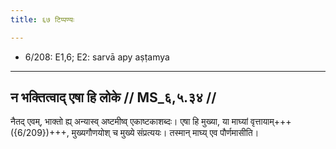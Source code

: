 ```yaml
---
title: ६७ टिप्पण्यः

---
```

- 6/208: E1,6; E2: sarvā apy aṣṭamya

____________________________________________


## न भक्तित्वाद् एषा हि लोके // MS_६,५.३४ //

नैतद् एवम्, भाक्तो ह्य् अन्यास्व् अष्टमीष्व् एकाष्टकाशब्दः। एषा हि मुख्या, या माघ्यां वृत्तायाम्+++({6/209})+++, मुख्यगौणयोश् च मुख्ये संप्रत्ययः। तस्मान् माघ्य् एव पौर्णमासीति।
